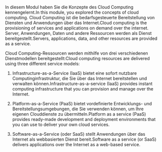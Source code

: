 
<span data-ttu-id="3b725-101">In diesem Modul haben Sie die Konzepte des Cloud Computing kennengelernt.</span><span class="sxs-lookup"><span data-stu-id="3b725-101">In this module, you explored the concepts of cloud computing.</span></span> <span data-ttu-id="3b725-102">Cloud Computing ist die bedarfsgesteuerte Bereitstellung von Diensten und Anwendungen über das Internet.</span><span class="sxs-lookup"><span data-stu-id="3b725-102">Cloud computing is the provisioning of services and applications on demand over the internet.</span></span> <span data-ttu-id="3b725-103">Server, Anwendungen, Daten und andere Ressourcen werden als Dienst bereitgestellt.</span><span class="sxs-lookup"><span data-stu-id="3b725-103">Servers, applications, data, and other resources are provided as a service.</span></span> 

<span data-ttu-id="3b725-104">Cloud Computing-Ressourcen werden mithilfe von drei verschiedenen Dienstmodellen bereitgestellt:</span><span class="sxs-lookup"><span data-stu-id="3b725-104">Cloud computing resources are delivered using three different service models:</span></span>

1. <span data-ttu-id="3b725-105">Infrastructure-as-a-Service (IaaS) bietet eine sofort nutzbare Computinginfrastruktur, die Sie über das Internet bereitstellen und verwalten können.</span><span class="sxs-lookup"><span data-stu-id="3b725-105">Infrastructure-as-a-service (IaaS) provides instant computing infrastructure that you can provision and manage over the Internet.</span></span>

2. <span data-ttu-id="3b725-106">Platform-as-a-Service (PaaS) bietet vordefinierte Entwicklungs- und Bereitstellungsumgebungen, die Sie verwenden können, um Ihre eigenen Clouddienste zu übermitteln.</span><span class="sxs-lookup"><span data-stu-id="3b725-106">Platform as a service (PaaS) provides ready-made development and deployment environments that you can use to deliver your own cloud services.</span></span>

3. <span data-ttu-id="3b725-107">Software-as-a-Service (oder SaaS) stellt Anwendungen über das Internet als webbasierten Dienst bereit.</span><span class="sxs-lookup"><span data-stu-id="3b725-107">Software as a service (or SaaS) delivers applications over the Internet as a web-based service.</span></span>

